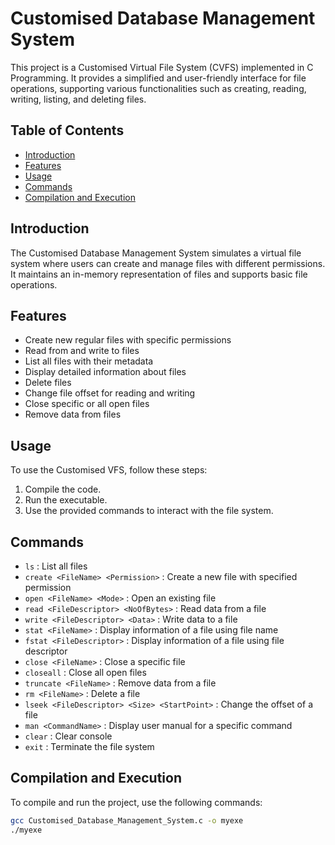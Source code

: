 # Customised Database Management System

This project is a Customised Virtual File System (CVFS) implemented in C Programming. It provides a simplified and user-friendly interface for file operations, supporting various functionalities such as creating, reading, writing, listing, and deleting files.

## Table of Contents

- [Introduction](#introduction)
- [Features](#features)
- [Usage](#usage)
- [Commands](#commands)
- [Compilation and Execution](#compilation-and-execution)

## Introduction

The Customised Database Management System simulates a virtual file system where users can create and manage files with different permissions. It maintains an in-memory representation of files and supports basic file operations.

## Features

- Create new regular files with specific permissions
- Read from and write to files
- List all files with their metadata
- Display detailed information about files
- Delete files
- Change file offset for reading and writing
- Close specific or all open files
- Remove data from files

## Usage

To use the Customised VFS, follow these steps:

1. Compile the code.
2. Run the executable.
3. Use the provided commands to interact with the file system.

## Commands

- `ls` : List all files
- `create <FileName> <Permission>` : Create a new file with specified permission
- `open <FileName> <Mode>` : Open an existing file
- `read <FileDescriptor> <NoOfBytes>` : Read data from a file
- `write <FileDescriptor> <Data>` : Write data to a file
- `stat <FileName>` : Display information of a file using file name
- `fstat <FileDescriptor>` : Display information of a file using file descriptor
- `close <FileName>` : Close a specific file
- `closeall` : Close all open files
- `truncate <FileName>` : Remove data from a file
- `rm <FileName>` : Delete a file
- `lseek <FileDescriptor> <Size> <StartPoint>` : Change the offset of a file
- `man <CommandName>` : Display user manual for a specific command
- `clear` : Clear console
- `exit` : Terminate the file system

## Compilation and Execution

To compile and run the project, use the following commands:

```sh
gcc Customised_Database_Management_System.c -o myexe
./myexe
